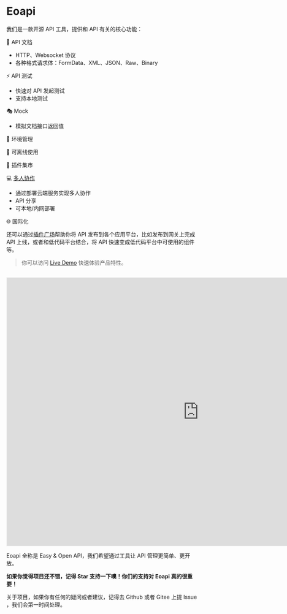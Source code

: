 # Eoapi

我们是一款开源 API 工具，提供和 API 有关的核心功能：

📃 API 文档

- HTTP、Websocket 协议
- 各种格式请求体：FormData、XML、JSON、Raw、Binary

⚡ API 测试

- 快速对 API 发起测试
- 支持本地测试

🎭 Mock

- 模拟文档接口返回值

📖 环境管理

📶 可离线使用

🌱 插件集市

💻 [多人协作](https://docs.eoapi.io/docs/collaborate.html)

- 通过部署云端服务实现多人协作
- API 分享
- 可本地/内网部署

🌐 国际化

还可以通过[插件广场](/docs/extensions.html)帮助你将 API 发布到各个应用平台，比如发布到网关上完成 API 上线，或者和低代码平台结合，将 API 快速变成低代码平台中可使用的组件等。

> 你可以访问 [Live Demo](https://eoapi.io/) 快速体验产品特性。

<iframe src="https://www.eoapi.io" width="1000px" height="700px"  style="border:1px solid #eee;margin-top:15px"></iframe>

Eoapi 全称是 Easy & Open API，我们希望通过工具让 API 管理更简单、更开放。

**如果你觉得项目还不错，记得 Star 支持一下噢！你们的支持对 Eoapi 真的很重要！**

关于项目，如果你有任何的疑问或者建议，记得去 Github 或者 Gitee 上提 Issue ，我们会第一时间处理。
